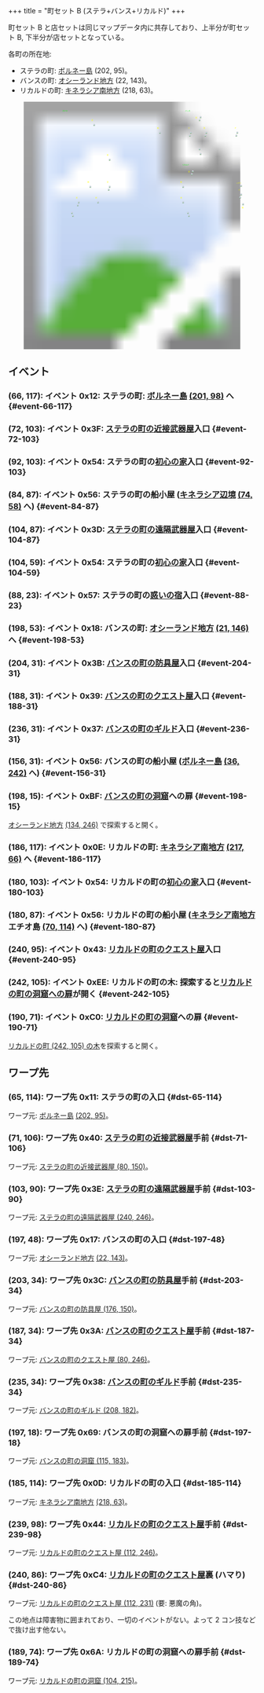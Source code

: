 +++
title = "町セット B (ステラ+バンス+リカルド)"
+++

町セット B と店セットは同じマップデータ内に共存しており、上半分が町セット B, 下半分が店セットとなっている。

各町の所在地:

* ステラの町: [ボルネー島](@/map/map-07/_index.md) (202, 95)。
* バンスの町: [オシーランド地方](@/map/map-11/_index.md) (22, 143)。
* リカルドの町: [キネラシア南地方](@/map/map-06/_index.md) (218, 63)。

<!-- SVG {{{ -->
<svg width="1536" height="1536" viewbox="0 0 2048 2048">
<defs>
<image id="svg-asset-bg" width="2048" height="2048" href="map-13a.webp" />
<image id="svg-asset-event" width="16" height="16" href="icon-event.png" />
<image id="svg-asset-destination" width="16" height="16" href="icon-destination.png" />
</defs>
<use href="#svg-asset-bg" x="0" y="0"></use>
<text class="caption-48" x="448" y="80" fill="lime">ステラ</text>
<text class="caption-48" x="1464" y="80" fill="lime">バンス</text>
<text class="caption-48" x="1440" y="528" fill="lime">リカルド</text>
<text class="caption-32" x="688" y="160" fill="yellow">惑</text>
<text class="caption-32" x="816" y="448" fill="yellow">初</text>
<text class="caption-32" x="656" y="672" fill="yellow">船</text>
<text class="caption-32" x="816" y="672" fill="yellow">投</text>
<text class="caption-32" x="560" y="800" fill="yellow">武</text>
<text class="caption-32" x="720" y="800" fill="yellow">初</text>
<text class="caption-24" x="1548" y="140" fill="yellow">洞</text>
<text class="caption-32" x="1232" y="224" fill="yellow">船</text>
<text class="caption-32" x="1488" y="224" fill="yellow">ク</text>
<text class="caption-32" x="1616" y="224" fill="yellow">防</text>
<text class="caption-32" x="1872" y="224" fill="yellow">ギ</text>
<text class="caption-24" x="1488" y="584" fill="yellow">洞</text>
<text class="caption-32" x="1424" y="672" fill="yellow">船</text>
<text class="caption-32" x="1424" y="800" fill="yellow">初</text>
<text class="caption-32" x="1904" y="736" fill="yellow">ク</text>
<text class="caption-24" x="1888" y="680" fill="yellow">ハマリ</text>
<text class="caption-24" x="1932" y="880" fill="yellow">鍵</text>
<a href="#event-66-117">
<use href="#svg-asset-event" x="528" y="936"><title>(66, 117): イベント 0x12: ステラの町: ボルネー島 (201, 98) へ</title></use>
</a>
<a href="#event-72-103">
<use href="#svg-asset-event" x="576" y="824"><title>(72, 103): イベント 0x3F: ステラの町の近接武器屋入口</title></use>
</a>
<a href="#event-84-87">
<use href="#svg-asset-event" x="672" y="696"><title>(84, 87): イベント 0x56: ステラの町の船小屋 (キネラシア辺境 (74, 58) へ)</title></use>
</a>
<a href="#event-88-23">
<use href="#svg-asset-event" x="704" y="184"><title>(88, 23): イベント 0x57: ステラの町の惑いの宿入口</title></use>
</a>
<a href="#event-92-103">
<use href="#svg-asset-event" x="736" y="824"><title>(92, 103): イベント 0x54: ステラの町の初心の家入口</title></use>
</a>
<a href="#event-104-59">
<use href="#svg-asset-event" x="832" y="472"><title>(104, 59): イベント 0x54: ステラの町の初心の家入口</title></use>
</a>
<a href="#event-104-87">
<use href="#svg-asset-event" x="832" y="696"><title>(104, 87): イベント 0x3D: ステラの町の遠隔武器屋入口</title></use>
</a>
<a href="#event-156-31">
<use href="#svg-asset-event" x="1248" y="248"><title>(156, 31): イベント 0x56: バンスの町の船小屋 (ボルネー島 (36, 242) へ)</title></use>
</a>
<a href="#event-180-87">
<use href="#svg-asset-event" x="1440" y="696"><title>(180, 87): イベント 0x56: リカルドの町の船小屋 (キネラシア南地方 エチオ島 (70, 114) へ)</title></use>
</a>
<a href="#event-180-103">
<use href="#svg-asset-event" x="1440" y="824"><title>(180, 103): イベント 0x54: リカルドの町の初心の家入口</title></use>
</a>
<a href="#event-186-117">
<use href="#svg-asset-event" x="1488" y="936"><title>(186, 117): イベント 0x0E: リカルドの町: キネラシア南地方 (217, 66) へ</title></use>
</a>
<a href="#event-188-31">
<use href="#svg-asset-event" x="1504" y="248"><title>(188, 31): イベント 0x39: バンスの町のクエスト屋入口</title></use>
</a>
<a href="#event-190-71">
<use href="#svg-asset-event" x="1520" y="568"><title>(190, 71): イベント 0xC0: リカルドの町の洞窟への扉</title></use>
</a>
<a href="#event-198-15">
<use href="#svg-asset-event" x="1584" y="120"><title>(198, 15): イベント 0xBF: バンスの町の洞窟への扉</title></use>
</a>
<a href="#event-198-53">
<use href="#svg-asset-event" x="1584" y="424"><title>(198, 53): イベント 0x18: バンスの町: オシーランド地方 (21, 146) へ</title></use>
</a>
<a href="#event-204-31">
<use href="#svg-asset-event" x="1632" y="248"><title>(204, 31): イベント 0x3B: バンスの町の防具屋入口</title></use>
</a>
<a href="#event-236-31">
<use href="#svg-asset-event" x="1888" y="248"><title>(236, 31): イベント 0x37: バンスの町のギルド入口</title></use>
</a>
<a href="#event-240-95">
<use href="#svg-asset-event" x="1920" y="760"><title>(240, 95): イベント 0x43: リカルドの町のクエスト屋入口</title></use>
</a>
<a href="#event-242-105">
<use href="#svg-asset-event" x="1936" y="840"><title>(242, 105): イベント 0xEE: リカルドの町の木: 探索するとリカルドの町の洞窟への扉が開く</title></use>
</a>
<a href="#dst-185-114">
<use href="#svg-asset-destination" x="1480" y="912"><title>(185, 114): ワープ先 0x0D: リカルドの町の入口</title></use>
</a>
<a href="#dst-65-114">
<use href="#svg-asset-destination" x="520" y="912"><title>(65, 114): ワープ先 0x11: ステラの町の入口</title></use>
</a>
<a href="#dst-197-48">
<use href="#svg-asset-destination" x="1576" y="384"><title>(197, 48): ワープ先 0x17: バンスの町の入口</title></use>
</a>
<a href="#dst-235-34">
<use href="#svg-asset-destination" x="1880" y="272"><title>(235, 34): ワープ先 0x38: バンスの町のギルド手前</title></use>
</a>
<a href="#dst-187-34">
<use href="#svg-asset-destination" x="1496" y="272"><title>(187, 34): ワープ先 0x3A: バンスの町のクエスト屋手前</title></use>
</a>
<a href="#dst-203-34">
<use href="#svg-asset-destination" x="1624" y="272"><title>(203, 34): ワープ先 0x3C: バンスの町の防具屋手前</title></use>
</a>
<a href="#dst-103-90">
<use href="#svg-asset-destination" x="824" y="720"><title>(103, 90): ワープ先 0x3E: ステラの町の遠隔武器屋手前</title></use>
</a>
<a href="#dst-71-106">
<use href="#svg-asset-destination" x="568" y="848"><title>(71, 106): ワープ先 0x40: ステラの町の近接武器屋手前</title></use>
</a>
<a href="#dst-239-98">
<use href="#svg-asset-destination" x="1912" y="784"><title>(239, 98): ワープ先 0x44: リカルドの町のクエスト屋手前</title></use>
</a>
<a href="#dst-197-18">
<use href="#svg-asset-destination" x="1576" y="144"><title>(197, 18): ワープ先 0x69: バンスの町の洞窟への扉手前</title></use>
</a>
<a href="#dst-189-74">
<use href="#svg-asset-destination" x="1512" y="592"><title>(189, 74): ワープ先 0x6A: リカルドの町の洞窟への扉手前</title></use>
</a>
<a href="#dst-240-86">
<use href="#svg-asset-destination" x="1920" y="688"><title>(240, 86): ワープ先 0xC4: リカルドの町のクエスト屋裏 (ハマり)</title></use>
</a>
</svg>
<!-- }}} -->


## イベント

### (66, 117): イベント 0x12: ステラの町: [ボルネー島](@/map/map-07/_index.md) [(201, 98)](@/map/map-07/_index.md#dst-201-98) へ {#event-66-117}

### (72, 103): イベント 0x3F: [ステラの町の近接武器屋](@/map/map-13b/_index.md#dst-79-147)入口 {#event-72-103}

### (92, 103): イベント 0x54: ステラの町の[初心の家](@/map/map-13b/_index.md#dst-111-211)入口 {#event-92-103}

### (84, 87): イベント 0x56: ステラの町の船小屋 ([キネラシア辺境](@/map/map-07/_index.md) [(74, 58)](@/map/map-07/_index.md#dst-74-58) へ) {#event-84-87}

### (104, 87): イベント 0x3D: [ステラの町の遠隔武器屋](@/map/map-13b/_index.md#dst-239-243)入口 {#event-104-87}

### (104, 59): イベント 0x54: ステラの町の[初心の家](@/map/map-13b/_index.md#dst-111-211)入口 {#event-104-59}

### (88, 23): イベント 0x57: ステラの町の[惑いの宿](@/map/map-13b/_index.md#dst-239-147)入口 {#event-88-23}

### (198, 53): イベント 0x18: バンスの町: [オシーランド地方](@/map/map-11/_index.md) [(21, 146)](@/map/map-11/_index.md#dst-21-146) へ {#event-198-53}

### (204, 31): イベント 0x3B: [バンスの町の防具屋](@/map/map-13b/_index.md#dst-175-147)入口 {#event-204-31}

### (188, 31): イベント 0x39: [バンスの町のクエスト屋](@/map/map-13b/_index.md#dst-79-243)入口 {#event-188-31}

### (236, 31): イベント 0x37: [バンスの町のギルド](@/map/map-13b/_index.md#dst-207-179)入口 {#event-236-31}

### (156, 31): イベント 0x56: バンスの町の船小屋 ([ボルネー島](@/map/map-07/_index.md) [(36, 242)](@/map/map-07/_index.md#dst-36-242) へ) {#event-156-31}

### (198, 15): イベント 0xBF: [バンスの町の洞窟](@/map/map-14/_index.md#dst-119-181)への扉 {#event-198-15}

[オシーランド地方](@/map/map-11/_index.md) [(134, 246)](@/map/map-11/_index.md#event-134-246) で探索すると開く。

### (186, 117): イベント 0x0E: リカルドの町: [キネラシア南地方](@/map/map-06/_index.md) [(217, 66)](@/map/map-06/_index.md#dst-217-66) へ {#event-186-117}

### (180, 103): イベント 0x54: リカルドの町の[初心の家](@/map/map-13b/_index.md#dst-111-211)入口 {#event-180-103}

### (180, 87): イベント 0x56: リカルドの町の船小屋 ([キネラシア南地方](@/map/map-06/_index.md) エチオ島 [(70, 114)](@/map/map-06/_index.md#dst-70-114) へ) {#event-180-87}

### (240, 95): イベント 0x43: [リカルドの町のクエスト屋](@/map/map-13b/_index.md#dst-111-243)入口 {#event-240-95}

### (242, 105): イベント 0xEE: リカルドの町の木: 探索すると[リカルドの町の洞窟への扉](#event-190-71)が開く {#event-242-105}

### (190, 71): イベント 0xC0: [リカルドの町の洞窟](@/map/map-14/_index.md#dst-100-213)への扉 {#event-190-71}

[リカルドの町 (242, 105) の木](#event-242-105)を探索すると開く。


## ワープ先

### (65, 114): ワープ先 0x11: ステラの町の入口 {#dst-65-114}

ワープ元: [ボルネー島](@/map/map-07/_index.md) [(202, 95)](@/map/map-07/_index.md#event-202-95)。

### (71, 106): ワープ先 0x40: [ステラの町の近接武器屋](@/map/map-13b/_index.md#dst-79-147)手前 {#dst-71-106}

ワープ元: [ステラの町の近接武器屋 (80, 150)](@/map/map-13b/_index.md#event-80-150)。

### (103, 90): ワープ先 0x3E: [ステラの町の遠隔武器屋](@/map/map-13b/_index.md#dst-239-243)手前 {#dst-103-90}

ワープ元: [ステラの町の遠隔武器屋 (240, 246)](@/map/map-13b/_index.md#event-240-246)。

### (197, 48): ワープ先 0x17: バンスの町の入口 {#dst-197-48}

ワープ元: [オシーランド地方](@/map/map-11/_index.md) [(22, 143)](@/map/map-11/_index.md#event-22-143)。

### (203, 34): ワープ先 0x3C: [バンスの町の防具屋](@/map/map-13b/_index.md#dst-175-147)手前 {#dst-203-34}

ワープ元: [バンスの町の防具屋 (176, 150)](@/map/map-13b/_index.md#event-176-150)。

### (187, 34): ワープ先 0x3A: [バンスの町のクエスト屋](@/map/map-13b/_index.md#dst-79-243)手前 {#dst-187-34}

ワープ元: [バンスの町のクエスト屋 (80, 246)](@/map/map-13b/_index.md#event-80-246)。

### (235, 34): ワープ先 0x38: [バンスの町のギルド](@/map/map-13b/_index.md#dst-207-179)手前 {#dst-235-34}

ワープ元: [バンスの町のギルド (208, 182)](@/map/map-13b/_index.md#event-208-182)。

### (197, 18): ワープ先 0x69: バンスの町の洞窟への扉手前 {#dst-197-18}

ワープ元: [バンスの町の洞窟 (115, 183)](@/map/map-14/_index.md#event-115-183)。

### (185, 114): ワープ先 0x0D: リカルドの町の入口 {#dst-185-114}

ワープ元: [キネラシア南地方](@/map/map-06/_index.md) [(218, 63)](@/map/map-06/_index.md#event-218-63)。

### (239, 98): ワープ先 0x44: [リカルドの町のクエスト屋](@/map/map-13b/_index.md#dst-111-243)手前 {#dst-239-98}

ワープ元: [リカルドの町のクエスト屋 (112, 246)](@/map/map-13b/_index.md#event-112-246)。

### (240, 86): ワープ先 0xC4: [リカルドの町のクエスト屋](@/map/map-13b/_index.md#dst-111-243)裏 (ハマり) {#dst-240-86}

ワープ元: [リカルドの町のクエスト屋 (112, 231)](@/map/map-13b/_index.md#event-112-231) (要: 悪魔の角)。

この地点は障害物に囲まれており、一切のイベントがない。よって 2 コン技などで抜け出す他ない。

### (189, 74): ワープ先 0x6A: リカルドの町の洞窟への扉手前 {#dst-189-74}

ワープ元: [リカルドの町の洞窟 (104, 215)](@/map/map-14/_index.md#event-104-215)。
